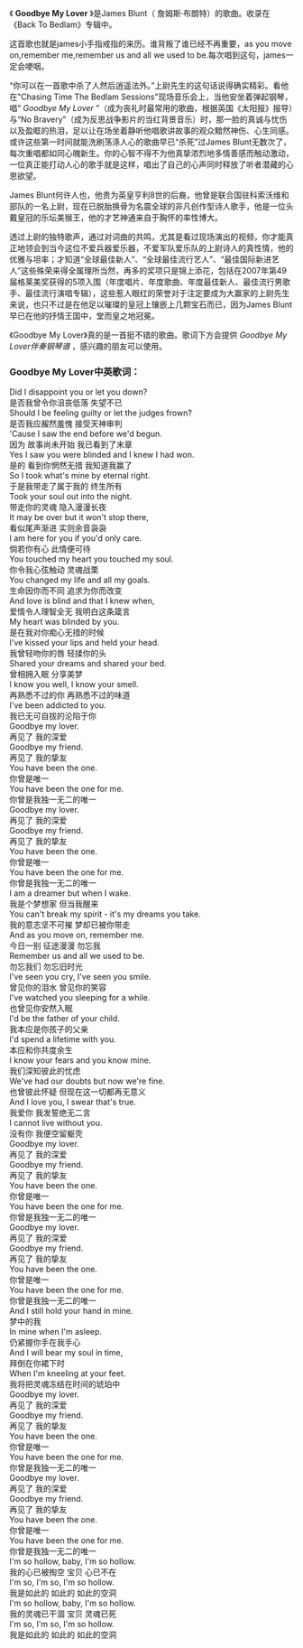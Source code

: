 

《 **Goodbye My Lover** 》是James Blunt（ 詹姆斯·布朗特）的歌曲。收录在《Back To Bedlam》专辑中。

这首歌也就是james小手指戒指的来历。谁背叛了谁已经不再重要，as you move on,remember me,remember us and all
we used to be.每次唱到这句，james一定会哽咽。

“你可以在一首歌中杀了人然后逍遥法外。”上尉先生的这句话说得确实精彩。看他在"Chasing Time The Bedlam
Sessions"现场音乐会上，当他安坐着弹起钢琴，唱“ _Goodbye My Lover_ ”（成为丧礼时最常用的歌曲，根据英国《太阳报》报导）与“No
Bravery”（成为反思战争影片的当红背景音乐）时，那一脸的真诚与忧伤以及盈眶的热泪，足以让在场坐着静听他唱歌讲故事的观众黯然神伤、心生同感。或许这些第一时间就能洗刷荡涤人心的歌曲早已“杀死”过James
Blunt无数次了，每次重唱都如同心魄新生。你的心智不得不为他真挚浓烈地多情善感而触动激动，一位真正能打动人心的歌手就是这样，唱出了自己的心声同时释放了听者潜藏的心思欲望。

James
Blunt何许人也，他贵为英皇亨利8世的后裔，他曾是联合国驻科索沃维和部队的一名上尉，现在已脱胎换骨为名震全球的非凡创作型诗人歌手，他是一位头戴皇冠的乐坛美猴王，他的才艺神通来自于胸怀的率性博大。

透过上尉的独特歌声，通过对词曲的共鸣，尤其是看过现场演出的视频，你才能真正地领会到当今这位不爱兵器爱乐器，不爱军队爱乐队的上尉诗人的真性情，他的优雅与坦率；才知道“全球最佳新人”、“全球最佳流行艺人”、“最佳国际新进艺人”这些殊荣来得全属理所当然，再多的奖项只是锦上添花，包括在2007年第49届格莱美奖获得的5项入围（年度唱片、年度歌曲、年度最佳新人、最佳流行男歌手、最佳流行演唱专辑），这些惹人眼红的荣誉对于注定要成为大赢家的上尉先生来说，也只不过是在他足以璀璨的皇冠上镶嵌上几颗宝石而已，因为James
Blunt早已在他的抒情王国中，堂而皇之地冠冕。

《Goodbye My Lover》真的是一首挺不错的歌曲。歌词下方会提供 _Goodbye My Lover伴奏钢琴谱_ ，感兴趣的朋友可以使用。

### Goodbye My Lover中英歌词：

Did I disappoint you or let you down?  
是否我曾令你沮丧低落 失望不已  
Should I be feeling guilty or let the judges frown?  
是否我应赧然羞愧 接受天神审判  
'Cause I saw the end before we'd begun.  
因为 故事尚未开始 我已看到了末章  
Yes I saw you were blinded and I knew I had won.  
是的 看到你惘然无措 我知道我赢了  
So I took what's mine by eternal right.  
于是我带走了属于我的 终生所有  
Took your soul out into the night.  
带走你的灵魂 隐入漫漫长夜  
It may be over but it won't stop there,  
看似尾声渐进 实则余音袅袅  
I am here for you if you'd only care.  
倘若你有心 此情便可待  
You touched my heart you touched my soul.  
你令我心弦触动 灵魂战栗  
You changed my life and all my goals.  
生命因你而不同 追求为你而改变  
And love is blind and that I knew when,  
爱情令人理智全无 我明白这条箴言  
My heart was blinded by you.  
是在我对你痴心无措的时候  
I've kissed your lips and held your head.  
我曾轻吻你的唇 轻揉你的头  
Shared your dreams and shared your bed.  
曾相拥入眠 分享美梦  
I know you well, I know your smell.  
再熟悉不过的你 再熟悉不过的味道  
I've been addicted to you.  
我已无可自拔的沦陷于你  
Goodbye my lover.  
再见了 我的深爱  
Goodbye my friend.  
再见了 我的挚友  
You have been the one.  
你曾是唯一  
You have been the one for me.  
你曾是我独一无二的唯一  
Goodbye my lover.  
再见了 我的深爱  
Goodbye my friend.  
再见了 我的挚友  
You have been the one.  
你曾是唯一  
You have been the one for me.  
你曾是我独一无二的唯一  
I am a dreamer but when I wake.  
我是个梦想家 但当我醒来  
You can't break my spirit - it's my dreams you take.  
我的意志坚不可摧 梦却已被你带走  
And as you move on, remember me.  
今日一别 征途漫漫 勿忘我  
Remember us and all we used to be.  
勿忘我们 勿忘旧时光  
I've seen you cry, I've seen you smile.  
曾见你的泪水 曾见你的笑容  
I've watched you sleeping for a while.  
也曾见你安然入眠  
I'd be the father of your child.  
我本应是你孩子的父亲  
I'd spend a lifetime with you.  
本应和你共度余生  
I know your fears and you know mine.  
我们深知彼此的忧虑  
We've had our doubts but now we're fine.  
也曾彼此怀疑 但现在这一切都再无意义  
And I love you, I swear that's true.  
我爱你 我发誓绝无二言  
I cannot live without you.  
没有你 我便空留躯壳  
Goodbye my lover.  
再见了 我的深爱  
Goodbye my friend.  
再见了 我的挚友  
You have been the one.  
你曾是唯一  
You have been the one for me.  
你曾是我独一无二的唯一  
Goodbye my lover.  
再见了 我的深爱  
Goodbye my friend.  
再见了 我的挚友  
You have been the one.  
你曾是唯一  
You have been the one for me.  
你曾是我独一无二的唯一  
And I still hold your hand in mine.  
梦中的我  
In mine when I'm asleep.  
仍紧握你手在我手心  
And I will bear my soul in time,  
拜倒在你裙下时  
When I'm kneeling at your feet.  
我将把灵魂冻结在时间的琥珀中  
Goodbye my lover.  
再见了 我的深爱  
Goodbye my friend.  
再见了 我的挚友  
You have been the one.  
你曾是唯一  
You have been the one for me.  
你曾是我独一无二的唯一  
Goodbye my lover.  
再见了 我的深爱  
Goodbye my friend.  
再见了 我的挚友  
You have been the one.  
你曾是唯一  
You have been the one for me.  
你曾是我独一无二的唯一  
I'm so hollow, baby, I'm so hollow.  
我的心已被掏空 宝贝 心已不在  
I'm so, I'm so, I'm so hollow.  
我是如此的 如此的 如此的空洞  
I'm so hollow, baby, I'm so hollow.  
我的灵魂已干涸 宝贝 灵魂已死  
I'm so, I'm so, I'm so hollow.  
我是如此的 如此的 如此的空洞

